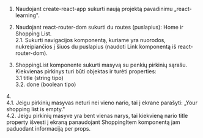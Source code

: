 1. Naudojant create-react-app sukurti naują projektą pavadinimu „react-learning".<br>
2. Naudojant react-router-dom sukurti du routes (puslapius): Home ir Shopping List.<br>
    2.1. Sukurti navigacijos komponentą, kuriame yra nuorodos, nukreipiančios į šiuos du puslapius (naudoti Link komponentą iš react-router-dom).<br>

3. ShoppingList komponente sukurti masyvą su penkių pirkinių sąrašu. Kiekvienas pirkinys turi būti objektas ir turėti properties:<br>
    3.1 title (string tipo)<br>
    3.2. done (boolean tipo)<br>
    
4.<br>
    4.1. Jeigu pirkinių masyvas neturi nei vieno nario, tai į ekrane parašyti: „Your shopping list is empty."<br>
    4.2. Jeigu pirkinių masyve yra bent vienas narys, tai kiekvieną nario title property išvesti į ekraną panaudojant ShoppingItem komponentą jam paduodant informaciją per props.<br>